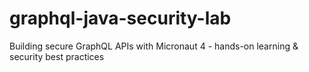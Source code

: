 # graphql-java-security-lab
Building secure GraphQL APIs with Micronaut 4 - hands-on learning &amp; security best practices


